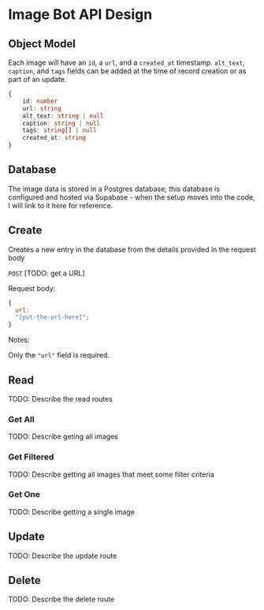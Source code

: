 # Image Bot API Design

## Object Model

Each image will have an `id`, a `url`, and a `created_at` timestamp. `alt_text`,
`caption`, and `tags` fields can be added at the time of record creation or as
part of an update.

```ts
{
    id: number
    url: string
    alt_text: string | null
    caption: string | null
    tags: string[] | null
    created_at: string
}
```

## Database

The image data is stored in a Postgres database; this database is configured and
hosted via Supabase - when the setup moves into the code, I will link to it here
for reference.

## Create

Creates a new entry in the database from the details provided in the request
body

`POST` [TODO: get a URL]

Request body:

```js
{
  url:
  "[put-the-url-here]";
}
```

Notes:

Only the `"url"` field is required.

## Read

TODO: Describe the read routes

### Get All

TODO: Describe geting all images

### Get Filtered

TODO: Describe getting all images that meet some filter criteria

### Get One

TODO: Describe getting a single image

## Update

TODO: Describe the update route

## Delete

TODO: Describe the delete route
